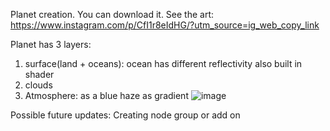 Planet creation.
You can download it.
See the art: https://www.instagram.com/p/CfI1r8eIdHG/?utm_source=ig_web_copy_link

Planet has 3 layers:
1) surface(land + oceans): ocean has different reflectivity also built in shader
2) clouds
3) Atmosphere: as a blue haze as gradient
![image](https://user-images.githubusercontent.com/106448796/175391348-0ff8b3c4-e347-43f4-b8ee-22894bd0113e.png)


Possible  future updates: Creating node group or add on
